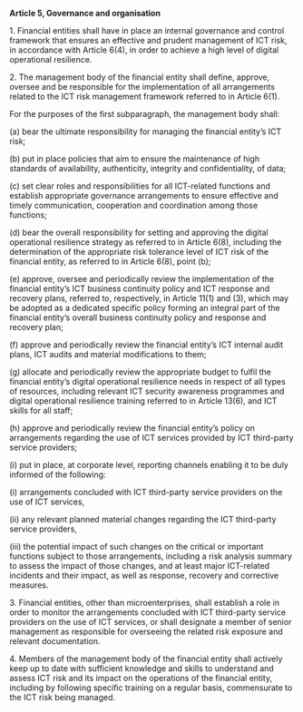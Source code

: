 **Article 5, Governance and organisation**

  


1\. Financial entities shall have in place an internal governance and control framework that ensures an effective and prudent management of ICT risk, in accordance with Article 6(4), in order to achieve a high level of digital operational resilience.

  


2\. The management body of the financial entity shall define, approve, oversee and be responsible for the implementation of all arrangements related to the ICT risk management framework referred to in Article 6(1).

  


For the purposes of the first subparagraph, the management body shall:

(a) bear the ultimate responsibility for managing the financial entity’s ICT risk;

  


(b) put in place policies that aim to ensure the maintenance of high standards of availability, authenticity, integrity and confidentiality, of data;

  


(c) set clear roles and responsibilities for all ICT-related functions and establish appropriate governance arrangements to ensure effective and timely communication, cooperation and coordination among those functions;

  


(d) bear the overall responsibility for setting and approving the digital operational resilience strategy as referred to in Article 6(8), including the determination of the appropriate risk tolerance level of ICT risk of the financial entity, as referred to in Article 6(8), point (b);

  


(e) approve, oversee and periodically review the implementation of the financial entity’s ICT business continuity policy and ICT response and recovery plans, referred to, respectively, in Article 11(1) and (3), which may be adopted as a dedicated specific policy forming an integral part of the financial entity’s overall business continuity policy and response and recovery plan;

  


(f) approve and periodically review the financial entity’s ICT internal audit plans, ICT audits and material modifications to them;

  


(g) allocate and periodically review the appropriate budget to fulfil the financial entity’s digital operational resilience needs in respect of all types of resources, including relevant ICT security awareness programmes and digital operational resilience training referred to in Article 13(6), and ICT skills for all staff;

  


(h) approve and periodically review the financial entity’s policy on arrangements regarding the use of ICT services provided by ICT third-party service providers;

  


(i) put in place, at corporate level, reporting channels enabling it to be duly informed of the following:

(i) arrangements concluded with ICT third-party service providers on the use of ICT services,

(ii) any relevant planned material changes regarding the ICT third-party service providers,

(iii) the potential impact of such changes on the critical or important functions subject to those arrangements, including a risk analysis summary to assess the impact of those changes, and at least major ICT-related incidents and their impact, as well as response, recovery and corrective measures.

  


3\. Financial entities, other than microenterprises, shall establish a role in order to monitor the arrangements concluded with ICT third-party service providers on the use of ICT services, or shall designate a member of senior management as responsible for overseeing the related risk exposure and relevant documentation.

  


4\. Members of the management body of the financial entity shall actively keep up to date with sufficient knowledge and skills to understand and assess ICT risk and its impact on the operations of the financial entity, including by following specific training on a regular basis, commensurate to the ICT risk being managed.
